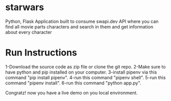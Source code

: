# starwars
Python, Flask Application built to consume swapi.dev API where you can find all movie parts characters and search in them and get information about every character

# Run Instructions 

1-Download the source code as zip file or clone the git repo.
2-Make sure to have python and pip installed on your computer.
3-install pipenv via this command "pip install pipenv".
4-run this command "pipenv shell".
5-run this command "pipenv install".
6-run this command "python app.py".

Congratz! now you have a live demo on you local environment.
